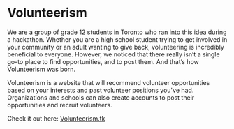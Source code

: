 # Volunteerism

We are a group of grade 12 students in Toronto who ran into this idea during a hackathon. Whether you are a high school student trying to get involved in your community or an adult wanting to give back, volunteering is incredibly beneficial to everyone. However, we noticed that there really isn’t a single go-to place to find opportunities, and to post them. And that’s how Volunteerism was born.

Volunteerism is a website that will recommend volunteer opportunities based on your interests and past volunteer positions you've had. Organizations and schools can also create accounts to post their opportunities and recruit volunteers.

Check it out here: [Volunteerism.tk](https://volunteerism.tk)
